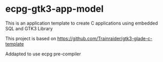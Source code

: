 # ecpg-gtk3-app-model
This is an application template to create C applications using embedded SQL and GTK3 Library


This project is based on https://github.com/Trainraider/gtk3-glade-c-template

Addapted to use ecpg pre-compiler

